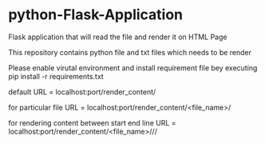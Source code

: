 # python-Flask-Application
Flask application that will read the file and render it on HTML Page


This repository contains python file and txt files which needs to be render

Please enable virutal environment and install requirement file bey executing 
pip install -r requirements.txt


default URL = localhost:port/render_content/

for particular file
URL  = localhost:port/render_content/<file_name>/

for rendering content between start end line
URL  = localhost:port/render_content/<file_name>/<start>/<end>/
  
